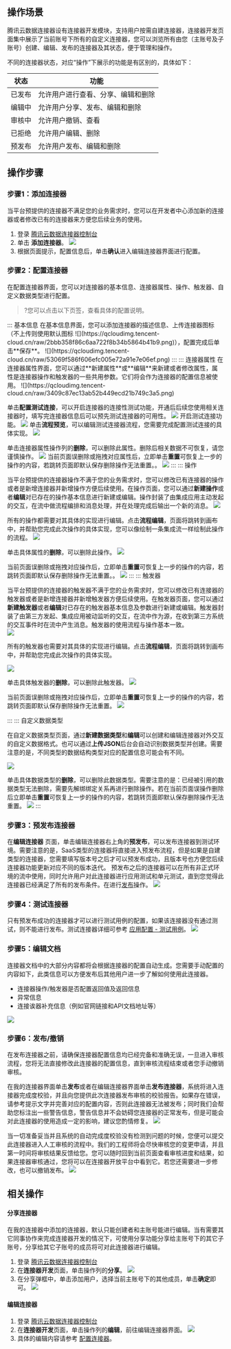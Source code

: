 ## 操作场景

腾讯云数据连接器设有连接器开发模块，支持用户按需自建连接器，连接器开发页面集中展示了当前账号下所有的自定义连接器，您可以浏览所有由您（主账号及子账号）创建、编辑、发布的连接器及其状态，便于管理和操作。

不同的连接器状态，对应“操作”下展示的功能是有区别的，具体如下：

| 状态 | 功能 | 
|---------|---------|
| 已发布 | 允许用户进行查看、分享、编辑和删除 | 
| 编辑中 | 允许用户分享、发布、编辑和删除 | 
| 审核中 | 允许用户撤销、查看 | 
| 已拒绝 | 允许用户编辑、删除 | 
| 预发布 | 允许用户发布、编辑和删除 | 

## 操作步骤

### 步骤1：添加连接器
当平台预提供的连接器不满足您的业务需求时，您可以在开发者中心添加新的连接器或者修改已有的连接器来方便您后续业务的使用。

1. 登录 [腾讯云数据连接器控制台](https://ipaas.cloud.tencent.com/connector-dev?lastType=myConnectors)
2. 单击 **添加连接器**。
![](https://qcloudimg.tencent-cloud.cn/raw/261ea75860c65c059ab3ba7202cf5a04.png)
3. 根据页面提示，配置信息后，单击**确认**进入编辑连接器界面进行配置。

### 步骤2：配置连接器[](id:pzljq)

在配置连接器界面，您可以对连接器的基本信息、连接器属性、操作、触发器、自定义数据类型进行配置。
>?您可以点击以下页签，查看具体的配置说明。
<dx-tabs>
::: 基本信息
在基本信息界面，您可以添加连接器的描述信息、上传连接器图标（不上传则使用默认图标 ![](https://qcloudimg.tencent-cloud.cn/raw/2bbb358f86c6aa722f8b34b5864b41b9.png)），配置完成后单击**保存**。
![](https://qcloudimg.tencent-cloud.cn/raw/53069f586f606efc005e72a91e7e06ef.png)
:::
::: 连接器属性
在连接器属性界面，您可以通过**新建属性**或**编辑**来新建或者修改属性，属性是连接器操作和触发器的一些共用参数。它们将会作为连接器的配置信息被使用。
![](https://qcloudimg.tencent-cloud.cn/raw/3409c87ec13ab52b449ecd21b749c3a5.png)

单击**配置测试连接**，可以开启连接器的连接性测试功能，开通后后续您使用相关连接器时，填写完连接器信息后可以预先测试连接器的可用性。
![](https://qcloudimg.tencent-cloud.cn/raw/7b726dd1e1f1b388268e78b47c0bf9ca.png)
开启测试连接功能。
![](https://qcloudimg.tencent-cloud.cn/raw/6efe30ed84bdfae96df5682e8b3f837d.png)
单击**流程预览**，可以编辑测试连接器流程，您需要完成配置测试连接的具体实现。
![](https://qcloudimg.tencent-cloud.cn/raw/ab281a035345d477489b7abb2c6b1f48.png)


单击连接器属性操作列的**删除**，可以删除此属性。删除后相关数据不可恢复，请您谨慎操作。
![](https://qcloudimg.tencent-cloud.cn/raw/42474dd9d83310b79027300fa4b21a92.png)
当前页面误删除或拖拽对应属性后，立即单击**重置**可恢复上一步的操作的内容，若跳转页面即默认保存删除操作无法重置。。
![](https://qcloudimg.tencent-cloud.cn/raw/f9b73419984c941c1228aedc2776052a.png)
:::
::: 操作

当平台预提供的连接器操作不满于您的业务需求时，您可以修改已有连接器的操作或者是新增连接器并新增操作方便后续使用。在操作页面，您可以通过**新建操作**或者**编辑**对已存在的操作基本信息进行新建或编辑。操作封装了由集成应用主动发起的交互，在流中做流程编排和消息处理，并在处理完成后输出一个新的消息。
![](https://qcloudimg.tencent-cloud.cn/raw/29e1030058eb7e74df14caf72371a826.png)


所有的操作都需要对其具体的实现进行编辑。点击**流程编辑**，页面将跳转到画布中，并帮助您完成此次操作的具体实现，您可以像绘制一条集成流一样绘制此操作的流程。
![](https://qcloudimg.tencent-cloud.cn/raw/0b5ac1b6ee05ce0fa7c63fd7c63588a4.png)

单击具体属性的**删除**，可以删除此操作。
![](https://qcloudimg.tencent-cloud.cn/raw/b15713add5c75131c7bfc18dbbe649cd.png)

当前页面误删除或拖拽对应操作后，立即单击**重置**可恢复上一步的操作的内容，若跳转页面即默认保存删除操作无法重置。。
![](https://qcloudimg.tencent-cloud.cn/raw/7b40968b7cbe7f792ac6486c76f5a2fb.png)
:::
::: 触发器

当平台预提供的连接器的触发器不满于您的业务需求时，您可以修改已有连接器的触发器或者是新增连接器并新增触发器方便后续使用。在触发器页面，您可以通过**新建触发器**或者**编辑**对已存在的触发器基本信息及参数进行新建或编辑。触发器封装了由第三方发起、集成应用被动监听的交互，在流中作为源，在收到第三方系统的交互事件时在流中产生消息。触发器的使用流程与操作基本一致。  
![](https://qcloudimg.tencent-cloud.cn/raw/2daa49e0c42d604ad39efd72b6c5003c.png)

所有的触发器也需要对其具体的实现进行编辑。点击**流程编辑**，页面将跳转到画布中，并帮助您完成此次操作的具体实现。

![](https://qcloudimg.tencent-cloud.cn/raw/ac3504d41363492e00e3ec04eb13fe1e.png)

单击具体触发器的**删除**，可以删除此触发器。
![](https://qcloudimg.tencent-cloud.cn/raw/78081f27d1690e919fcf77e99d0735bf.png)

当前页面误删除或拖拽对应操作后，立即单击**重置**可恢复上一步的操作的内容，若跳转页面即默认保存删除操作无法重置。
![](https://qcloudimg.tencent-cloud.cn/raw/47de8955a253537fe6fc7eff429464d8.png)

:::
::: 自定义数据类型

在自定义数据类型页面，通过**新建数据类型**和**编辑**可以创建和编辑连接器对外交互的自定义数据格式。也可以通过**上传JSON**后台会自动识别数据类型并创建。需要注意的是，不同类型的数据结构类型对应的配置信息可能会有不同。

![](https://qcloudimg.tencent-cloud.cn/raw/4b117f402c544976e7623a1aef98ca99.png)

单击具体数据类型的**删除**，可以删除此数据类型。需要注意的是：已经被引用的数据类型无法删除，需要先解绑绑定关系再进行删除操作。若在当前页面误操作删除后立即单击**重置**可恢复上一步的操作的内容，若跳转页面即默认保存删除操作无法重置。
![](https://qcloudimg.tencent-cloud.cn/raw/28849fd9f3fb89a966b4e61b389acb17.png)
:::
</dx-tabs>

### 步骤3：预发布连接器

在**编辑连接器** 页面，单击编辑连接器右上角的**预发布**，可以发布连接器到测试环境。需要注意的是，SaaS类型的连接器将直接进入预发布流程，但是如果是自建类型的连接器，您需要填写版本号之后才可以预发布成功，且版本号也方便您后续连接器功能更新对应不同的版本迭代。
预发布之后的连接器可以在所有非正式环境的流中使用，同时允许用户对此连接器进行应用测试和单元测试，直到您觉得此连接器已经满足了所有的发布条件。在进行[发布](#fabu)操作。
![](https://qcloudimg.tencent-cloud.cn/raw/60fa3dc8623c6179fdfb7d5d1c21b371.png)



### 步骤4：测试连接器

只有预发布成功的连接器才可以进行测试用例的配置，如果该连接器没有通过测试，则不能进行发布。测试连接器详细可参考 [应用配置 - 测试用例](https://cloud.tencent.com/document/product/1270/62262#.E6.B5.8B.E8.AF.95.E7.94.A8.E4.BE.8B)。
![](https://qcloudimg.tencent-cloud.cn/raw/f4bb9f280b44f61b2f412c855bc8ba8c.png)

### 步骤5：编辑文档

连接器文档中的大部分内容都将会根据连接器的配置自动生成。您需要手动配置的内容如下，此类信息可以方便发布后其他用户进一步了解如何使用此连接器。  
- 连接器操作/触发器是否配置返回值及返回信息
- 异常信息
- 连接诶器补充信息（例如官网链接和API文档地址等）

![](https://qcloudimg.tencent-cloud.cn/raw/2517fd4461ad72628ecb039c2caf735e.png)

### 步骤6：发布/撤销[](id:fabu)

在发布连接器之前，请确保连接器配置信息均已经完备和准确无误，一旦进入审核流程，您将无法直接修改此连接器的配置信息，直到审核流程结束或者您手动撤销审核。

在我的连接器界面单击**发布**或者在编辑连接器界面单击**发布连接器**，系统将进入连接器完成度校验，并且向您提供此次连接器发布审核的校验报告。如果存在错误，请参考提示文字并完善对应的配置内容，否则此连接器无法被发布；同时我们会帮助您标注出一些警告信息，警告信息并不会妨碍您连接器的正常发布，但是可能会对此连接器的使用造成一定的影响，建议您酌情修复。
![](https://qcloudimg.tencent-cloud.cn/raw/8c0035576c897014891baa51e58885d2.png)

当一切准备妥当并且系统的自动完成度校验没有检测到问题的时候，您便可以提交此连接器进入人工审核的流程中。我们的工程师将会尽快审核您的变更申请，并且第一时间将审核结果反馈给您。您可以随时回到当前页面查看审核进度和结果，如果连接器审核通过，您将可以在连接器开放平台中看到它。若您还需要进一步修改，也可以撤销发布。
![](https://qcloudimg.tencent-cloud.cn/raw/78b87b8e97c7d9bf6cb5cea8e309b168.png)

## 相关操作
#### 分享连接器

在我的连接器中添加的连接器，默认只能创建者和主账号能进行编辑。当有需要其它同事协作来完成连接器开发的情况下，可使用分享功能分享给主账号下的其它子账号，分享给其它子账号的成员将可对此连接器进行编辑。
1. 登录 [腾讯云数据连接器控制台](https://ipaas.cloud.tencent.com/connector-dev?lastType=myConnectors)
2. 在**连接器开发**页面，单击操作列的**分享**。
![](https://qcloudimg.tencent-cloud.cn/raw/021c1e1bb2d01a42092c50ef808e4cc5.png)
3. 在分享弹框中，单击添加用户，选择当前主账号下的其他成员，单击**确定**即可。
![](https://qcloudimg.tencent-cloud.cn/raw/1215efcda6e40a3d11220bf83f2567bc.png)


#### 编辑连接器
1. 登录 [腾讯云数据连接器控制台](https://ipaas.cloud.tencent.com/connector-dev?lastType=myConnectors)
2. 在**连接器开发**页面，单击操作列的**编辑**，前往编辑连接器界面。
![](https://qcloudimg.tencent-cloud.cn/raw/f8f72aba9c509b2395416bdaa4aca87b.png)
3. 具体的编辑内容请参考 [配置连接器](#pzljq)。
